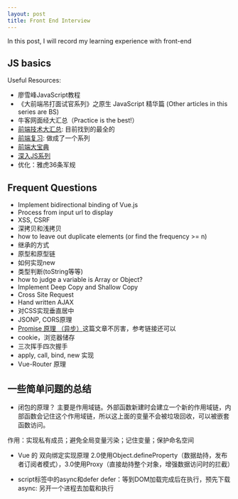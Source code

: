 ```yaml
---
layout: post
title: Front End Interview
---
```


In this post, I will record my learning experience with front-end

## JS basics
Useful Resources:
* 廖雪峰JavaScript教程
* 《大前端吊打面试官系列》之原生 JavaScript 精华篇 (Other articles in this series are BS)
*  牛客网面经大汇总（Practice is the best!）
* [前端技术大汇总](https://fecommunity.github.io/front-end-interview/): 目前找到的最全的
* [前端复习](https://blog.nowcoder.net/yiizgo?page=2): 做成了一个系列
* [前端大宝典](http://blog.poetries.top/FE-Interview-Questions/?nsukey=Vob4o0G8K8%2FsVICltad6pncGURJVdFFUf1%2F%2Be06JHb9Vz%2BPnmwFijIjHxzbxEMQUHl3PP79bzicBUL0aX5oRvcx5D0TyHFodklAzVzXMVThfJSJdv%2FzXqs5PbNi50wDKdPn0mPpygThRidI%2FqrsjJhDURaMb62k%2FKQElLM5bzM9YrV0EexCobd2xIGs87Q3JAo9z%2FGYYeQv8nDPB1ZECDw%3D%3D)
* [深入JS系列](https://github.com/mqyqingfeng/Blog)
* 优化：雅虎36条军规

## Frequent Questions
* Implement bidirectional binding of Vue.js
* Process from input url to display
* XSS, CSRF
* 深拷贝和浅拷贝
* how to leave out duplicate elements (or find the frequency >= n)
* 继承的方式
* 原型和原型链
* 如何实现new
* 类型判断(toString等等)
* how to judge a variable is Array or Object?
* Implement Deep Copy and Shallow Copy
* Cross Site Request
* Hand written AJAX
* 对CSS实现垂直居中
* JSONP, CORS原理
* [Promise 原理 （异步）](https://juejin.im/post/5d6f7c83e51d4561c541a712)这篇文章不厉害，参考链接还可以
* cookie，浏览器储存
* 三次挥手四次握手
* apply, call, bind, new 实现
* Vue-Router 原理


## 一些简单问题的总结
* 闭包的原理？
主要是作用域链。外部函数新建时会建立一个新的作用域链，内部函数会记住这个作用域链，所以这上面的变量不会被垃圾回收，可以被嵌套函数访问。

作用：实现私有成员；避免全局变量污染；记住变量；保护命名空间

* Vue 的 双向绑定实现原理
2.0使用Object.defineProperty（数据劫持，发布者订阅者模式），3.0使用Proxy（直接劫持整个对象，增强数据访问时的拦截）

* script标签中的async和defer
defer：等到DOM加载完成后在执行，预先下载
async: 另开一个进程去加载和执行


 

